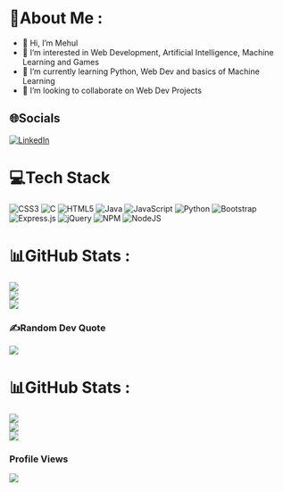 # 💫About Me :
- 👋 Hi, I’m Mehul
- 👀 I’m interested in Web Development, Artificial Intelligence, Machine Learning and Games 
- 🌱 I’m currently learning Python, Web Dev and basics of Machine Learning
- 💞️ I’m looking to collaborate on Web Dev Projects

## 🌐Socials
[![LinkedIn](https://img.shields.io/badge/LinkedIn-%230077B5.svg?logo=linkedin&logoColor=white)](https://linkedin.com/in/mehulpuri) 

# 💻Tech Stack
![CSS3](https://img.shields.io/badge/css3-%231572B6.svg?style=for-the-badge&logo=css3&logoColor=white) ![C](https://img.shields.io/badge/c-%2300599C.svg?style=for-the-badge&logo=c&logoColor=white) ![HTML5](https://img.shields.io/badge/html5-%23E34F26.svg?style=for-the-badge&logo=html5&logoColor=white) ![Java](https://img.shields.io/badge/java-%23ED8B00.svg?style=for-the-badge&logo=java&logoColor=white) ![JavaScript](https://img.shields.io/badge/javascript-%23323330.svg?style=for-the-badge&logo=javascript&logoColor=%23F7DF1E) ![Python](https://img.shields.io/badge/python-3670A0?style=for-the-badge&logo=python&logoColor=ffdd54) ![Bootstrap](https://img.shields.io/badge/bootstrap-%23563D7C.svg?style=for-the-badge&logo=bootstrap&logoColor=white) ![Express.js](https://img.shields.io/badge/express.js-%23404d59.svg?style=for-the-badge&logo=express&logoColor=%2361DAFB) ![jQuery](https://img.shields.io/badge/jquery-%230769AD.svg?style=for-the-badge&logo=jquery&logoColor=white) ![NPM](https://img.shields.io/badge/NPM-%23000000.svg?style=for-the-badge&logo=npm&logoColor=white) ![NodeJS](https://img.shields.io/badge/node.js-6DA55F?style=for-the-badge&logo=node.js&logoColor=white)


# 📊GitHub Stats :
![](https://github-readme-stats.vercel.app/api?username=mehulpuri&theme=radical&hide_border=false&include_all_commits=false&count_private=false)<br/>
![](https://github-readme-streak-stats.herokuapp.com/?user=mehulpuri&theme=radical&hide_border=false)<br/>
![](https://github-readme-stats.vercel.app/api/top-langs/?username=mehulpuri&theme=radical&hide_border=false&include_all_commits=false&count_private=false&layout=compact)

### ✍️Random Dev Quote
![](https://quotes-github-readme.vercel.app/api?type=horizontal&theme=radical)



# 📊GitHub Stats :
![](https://github-readme-stats.vercel.app/api?username=mehulpuri&theme=highcontrast&hide_border=true&include_all_commits=true&count_private=false)<br/>
![](https://github-readme-streak-stats.herokuapp.com/?user=mehulpuri&theme=highcontrast&hide_border=true)<br/>
![](https://github-readme-stats.vercel.app/api/top-langs/?username=mehulpuri&theme=highcontrast&hide_border=true&include_all_commits=true&count_private=false&layout=compact)


### Profile Views
[![](https://visitcount.itsvg.in/api?id=mehulpuri&icon=5&color=3)](https://visitcount.itsvg.in)
